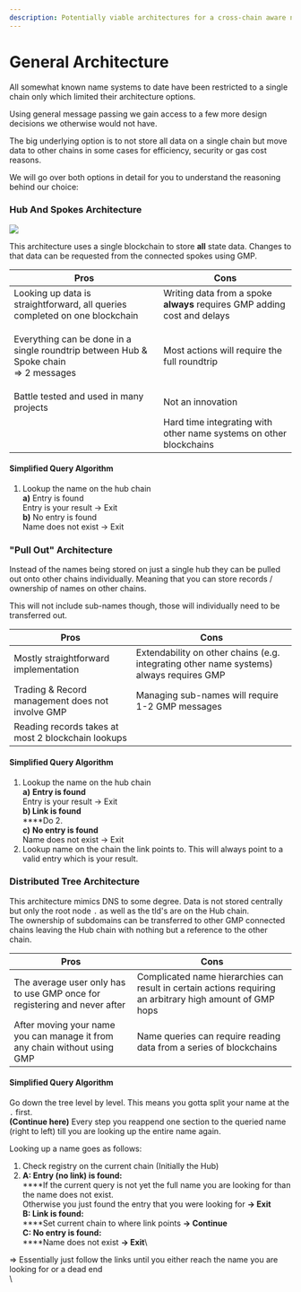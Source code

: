 ```yaml
---
description: Potentially viable architectures for a cross-chain aware name system.
---
```


# General Architecture

All somewhat known name systems to date have been restricted to a single chain only which limited their architecture options.

Using general message passing we gain access to a few more design decisions we otherwise would not have.

The big underlying option is to not store all data on a single chain but move data to other chains in some cases for efficiency, security or gas cost reasons.

We will go over both options in detail for you to understand the reasoning behind our choice:

### Hub And Spokes Architecture

![](https://vishnunanduri.files.wordpress.com/2017/02/hub-spoke-generic.gif)

This architecture uses a single blockchain to store **all** state data. Changes to that data can be requested from the connected spokes using GMP.

| Pros                                                                                                | Cons                                                                     |
| --------------------------------------------------------------------------------------------------- | ------------------------------------------------------------------------ |
| Looking up data is straightforward, all queries completed on one blockchain                         | Writing data from a spoke **always** requires GMP adding cost and delays |
| <p>Everything can be done in a single roundtrip between Hub &#x26; Spoke chain<br>=> 2 messages</p> | Most actions will require the full roundtrip                             |
| Battle tested and used in many projects                                                             | Not an innovation                                                        |
|                                                                                                     | Hard time integrating with other name systems on other blockchains       |

#### Simplified Query Algorithm

1. Lookup the name on the hub chain\
   **a)** Entry is found\
   Entry is your result -> Exit\
   **b)** No entry is found\
   Name does not exist -> Exit

### "Pull Out" Architecture

Instead of the names being stored on just a single hub they can be pulled out onto other chains individually. Meaning that you can store records / ownership of names on other chains.

This will not include sub-names though, those will individually need to be transferred out.

| Pros                                               | Cons                                                                                    |
| -------------------------------------------------- | --------------------------------------------------------------------------------------- |
| Mostly straightforward implementation              | Extendability on other chains (e.g. integrating other name systems) always requires GMP |
| Trading & Record management does not involve GMP   | Managing sub-names will require 1-2 GMP messages                                        |
| Reading records takes at most 2 blockchain lookups |                                                                                         |

#### Simplified Query Algorithm

1. Lookup the name on the hub chain\
   **a)** **Entry is found**\
   Entry is your result -> Exit\
   **b) Link is found**\
   ****Do 2.\
   **c)** **No entry is found**\
   Name does not exist -> Exit
2. Lookup name on the chain the link points to. This will always point to a valid entry which is your result.

### Distributed Tree Architecture

This architecture mimics DNS to some degree. Data is not stored centrally but only the root node `.` as well as the tld's are on the Hub chain.\
The ownership of subdomains can be transferred to other GMP connected chains leaving the Hub chain with nothing but a reference to the other chain.

| Pros                                                                      | Cons                                                                                                      |
| ------------------------------------------------------------------------- | --------------------------------------------------------------------------------------------------------- |
| The average user only has to use GMP once for registering and never after | Complicated name hierarchies can result in certain actions requiring an arbitrary high amount of GMP hops |
| After moving your name you can manage it from any chain without using GMP | Name queries can require reading data from a series of blockchains                                        |

#### Simplified Query Algorithm

Go down the tree level by level. This means you gotta split your name at the `.` first. \
**(Continue here)** Every step you reappend one section to the queried name (right to left) till you are looking up the entire name again.

Looking up a name goes as follows:

1. Check registry on the current chain (Initially the Hub)
2. **A: Entry (no link) is found:**\
   ****If the current query is not yet the full name you are looking for than the name does not exist.\
   Otherwise you just found the entry that you were looking for **-> Exit**\
   **B: Link is found:**\
   ****Set current chain to where link points **-> Continue**\
   **C: No entry is found:**\
   ****Name does not exist **-> Exit**\


\=> Essentially just follow the links until you either reach the name you are looking for or a dead end\
\






